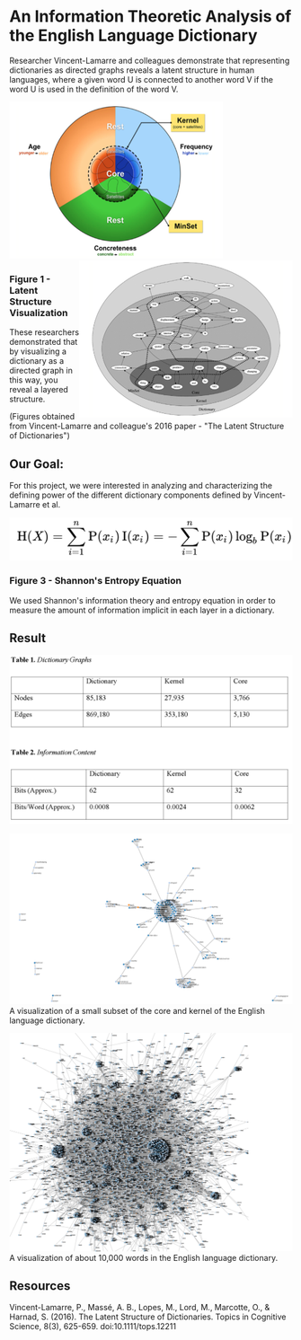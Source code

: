 # An Information Theoretic Analysis of the English Language Dictionary
Researcher Vincent-Lamarre and colleagues demonstrate that representing dictionaries as directed graphs reveals a latent structure in human languages, where a given word U is connected to another word V if the word U is
used in the definition of the word V.
<div>
<img src="./images/latentStructureVisualization.png" width="380px" height="280px"/>
<img src="./images/structureExample.png" width="380px" height="280px" style="float: right;" />
</div>

### Figure 1 - Latent Structure Visualization

These researchers demonstrated that by visualizing a dictionary as a
directed graph in this way, you reveal a layered structure.



(Figures obtained from Vincent-Lamarre and colleague's 2016 paper - "The Latent Structure of Dictionaries")

## Our Goal:

For this project, we were interested in analyzing and characterizing the
defining power of the different dictionary components defined by Vincent-Lamarre
et al.

<img src="./images/entropyEquation.PNG" />

### Figure 3 - Shannon's Entropy Equation

We used Shannon's information theory and entropy equation in order to measure
the amount of information implicit in each layer in a dictionary.



## Result

<img src="./images/tableResults.PNG" />



![alt text](./images/IT_dicitonary_visualization.PNG)
A visualization of a small subset of the core and kernel of the English language dictionary.


![alt text](./images/big_dictionary_visualization.PNG)
A visualization of about 10,000 words in the English language dictionary.



## Resources
Vincent-Lamarre, P., Massé, A. B., Lopes, M., Lord, M., Marcotte, O., & Harnad, S. (2016). The Latent Structure of Dictionaries. Topics in Cognitive Science, 8(3), 625-659. doi:10.1111/tops.12211
